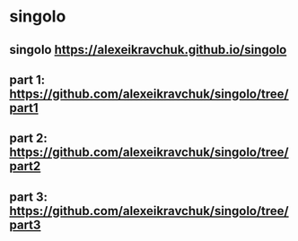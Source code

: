 # singolo
## singolo https://alexeikravchuk.github.io/singolo

## part 1: https://github.com/alexeikravchuk/singolo/tree/part1
## part 2: https://github.com/alexeikravchuk/singolo/tree/part2
## part 3: https://github.com/alexeikravchuk/singolo/tree/part3
